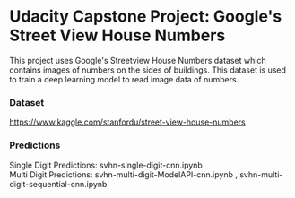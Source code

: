 # Udacity Capstone Project: Google's Street View House Numbers

This project uses Google's Streetview House Numbers dataset which contains images of numbers on the sides of buildings. This dataset is used to train a deep learning model to read image data of numbers.  

### Dataset  
https://www.kaggle.com/stanfordu/street-view-house-numbers  

### Predictions  
Single Digit Predictions: svhn-single-digit-cnn.ipynb  
Multi Digit Predictions: svhn-multi-digit-ModelAPI-cnn.ipynb , svhn-multi-digit-sequential-cnn.ipynb
